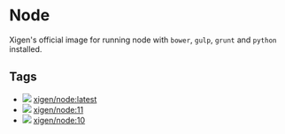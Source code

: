 # Node
Xigen's official image for running node with `bower`, `gulp`, `grunt` and `python` installed.

## Tags
  - [![](https://images.microbadger.com/badges/image/xigen/node:latest.svg)](https://microbadger.com/images/xigen/node:latest) [xigen/node:latest](https://git.xigen.co.uk/docker/node/blob/master/Dockerfile-11)
  - [![](https://images.microbadger.com/badges/image/xigen/node:11.svg)](https://microbadger.com/images/xigen/node:11) [xigen/node:11](https://git.xigen.co.uk/docker/node/blob/master/Dockerfile-11)
  - [![](https://images.microbadger.com/badges/image/xigen/node:10.svg)](https://microbadger.com/images/xigen/node:10) [xigen/node:10](https://git.xigen.co.uk/docker/node/blob/master/Dockerfile-10)

